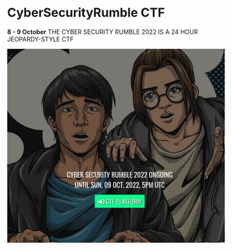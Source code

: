 # CyberSecurityRumble CTF

**8 - 9 October**
THE CYBER SECURITY RUMBLE 2022 IS A 24 HOUR JEOPARDY-STYLE CTF 

![cover](./images/cover.png)
